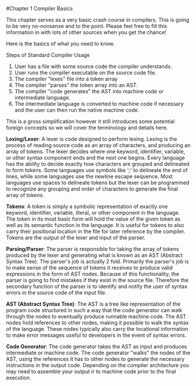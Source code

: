 #Chapter 1 Compiler Basics

This chapter serves as a very basic crash course in compilers. This is going to be very no-nonsense and to the point. Please feel free to fill this information in with lots of other sources when you get the chance!

Here is the basics of what you need to know.

Steps of Standard Compiler Usage

1. User has a file with some source code the compiler understands. 
2. User runs the compiler executable on the source code file.
3. The compiler "lexes" file into a token array
4. The compiler "parses" the token array into an AST.
5. The compiler "code generates" the AST into machine code or intermediate language.
6. The intermediate language is converted to machine code if necessary and the user can then run the native machine code.

This is a gross simplification however it still introduces some potential foreign concepts so we will cover the terminology and details here.

**Lexing/Lexer**: A lexer is code designed to perform lexing. Lexing is the process of reading source code as an array of characters, and producing an array of tokens. The lexer decides where one keyword, identifier, variable, or other syntax component ends and the next one begins. Every language has the ability to decide exactly how characters are grouped and delineated to form tokens. Some languages use symbols like ';' to delineate the end of lines, while some languages use the newline escape sequence. Most languages use spaces to delineate tokens but the lexer can be programmed to recognize any grouping and order of characters to generate the final array of tokens.

**Tokens**: A token is simply a symbolic representation of exactly one keyword, identifier, variable, literal, or other component in the language. The token in its most basic form will hold the value of the given token as well as its semantic function in the language. It is useful for tokens to also carry their positional location in the file for later reference by the compiler. Tokens are the output of the lexer and input of the parser.

**Parsing/Parser**: The parser is responsible for taking the array of tokens produced by the lexer and generating what is known as an AST (Abstract Syntax Tree). The parser's job is actually 2 fold. Primarily the parser's job is to make sense of the sequence of tokens it receives to produce valid expressions in the form of AST nodes. Because of this functionality, the parser is going to find mistakes if they exist in the source file. Therefore the secondary function of the parser is to identify and notify the user of syntax errors in the source code of the input file.

**AST (Abstract Syntax Tree)**: The AST is a tree like representation of the program code structured in such a way that the code generator can walk through the nodes to eventually produce runnable machine code. The AST nodes hold references to other nodes, making it possible to walk the syntax of the language. These nodes typically also carry the locational information to make error messages useful to developers in the event of syntax errors.

**Code Generator**: The code generator takes the AST as input and produces intermediate or machine code. The code generator "walks" the nodes of the AST, using the references it has to other nodes to generate the necessary instructions in the output code. Depending on the compiler architecture you may need to assemble your output ir to machine code prior to the final execution.


